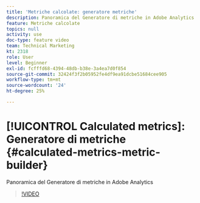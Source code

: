 ```yaml
---
title: 'Metriche calcolate: generatore metriche'
description: Panoramica del Generatore di metriche in Adobe Analytics
feature: Metriche calcolate
topics: null
activity: use
doc-type: feature video
team: Technical Marketing
kt: 2318
role: User
level: Beginner
exl-id: fcfffd68-4394-48db-b38e-3a4ea7d0f854
source-git-commit: 32424f3f2b05952fe4df9ea91dcbe51684cee905
workflow-type: tm+mt
source-wordcount: '24'
ht-degree: 25%

---
```


# [!UICONTROL Calculated metrics]: Generatore di metriche {#calculated-metrics-metric-builder}

Panoramica del Generatore di metriche in Adobe Analytics

>[!VIDEO](https://video.tv.adobe.com/v/25411/?quality=12)
